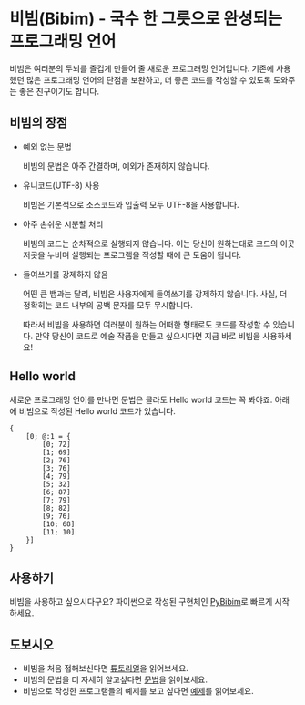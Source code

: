 # 비빔(Bibim) - 국수 한 그릇으로 완성되는 프로그래밍 언어

비빔은 여러분의 두뇌를 즐겁게 만들어 줄 새로운 프로그래밍 언어입니다.
기존에 사용했던 많은 프로그래밍 언어의 단점을 보완하고, 더 좋은 코드를 작성할 수 있도록 도와주는 좋은 친구이기도 합니다.

## 비빔의 장점

- 예외 없는 문법

    비빔의 문법은 아주 간결하며, 예외가 존재하지 않습니다.

- 유니코드(UTF-8) 사용

    비빔은 기본적으로 소스코드와 입출력 모두 UTF-8을 사용합니다.
    
- 아주 손쉬운 시분할 처리

    비빔의 코드는 순차적으로 실행되지 않습니다.
    이는 당신이 원하는대로 코드의 이곳 저곳을 누비며 실행되는 프로그램을 작성할 때에 큰 도움이 됩니다.

- 들여쓰기를 강제하지 않음

    어떤 큰 뱀과는 달리, 비빔은 사용자에게 들여쓰기를 강제하지 않습니다.
    사실, 더 정확히는 코드 내부의 공백 문자를 모두 무시합니다.
    
    따라서 비빔을 사용하면 여러분이 원하는 어떠한 형태로도 코드를 작성할 수 있습니다.
    만약 당신이 코드로 예술 작품을 만들고 싶으시다면 지금 바로 비빔을 사용하세요!
    
## Hello world

새로운 프로그래밍 언어를 만나면 문법은 몰라도 Hello world 코드는 꼭 봐야죠.
아래에 비빔으로 작성된 Hello world 코드가 있습니다.

    {
        [0; @:1 = {
            [0; 72]
            [1; 69]
            [2; 76]
            [3; 76]
            [4; 79]
            [5; 32]
            [6; 87]
            [7; 79]
            [8; 82]
            [9; 76]
            [10; 68]
            [11; 10]
        }]
    }
    
## 사용하기

비빔을 사용하고 싶으시다구요?
파이썬으로 작성된 구현체인 [PyBibim](https://github.com/bibim-lang/pybibim)로 빠르게 시작하세요.

## 도보시오

- 비빔을 처음 접해보신다면 [튜토리얼](tutorial.md)을 읽어보세요.
- 비빔의 문법을 더 자세히 알고싶다면 [문법](grammars.md)을 읽어보세요.
- 비빔으로 작성한 프로그램들의 예제를 보고 싶다면 [예제](examples.md)를 읽어보세요.
